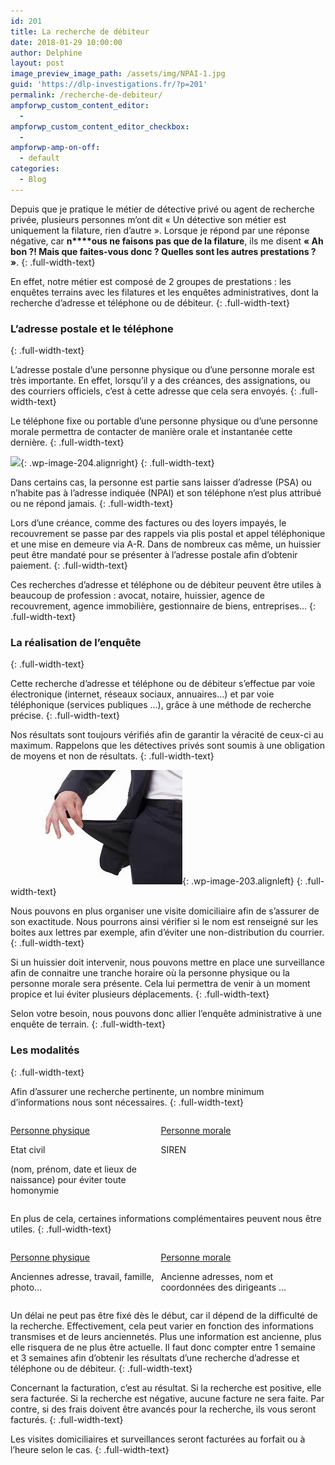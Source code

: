 ```yaml
---
id: 201
title: La recherche de débiteur
date: 2018-01-29 10:00:00
author: Delphine
layout: post
image_preview_image_path: /assets/img/NPAI-1.jpg
guid: 'https://dlp-investigations.fr/?p=201'
permalink: /recherche-de-debiteur/
ampforwp_custom_content_editor:
  -
ampforwp_custom_content_editor_checkbox:
  -
ampforwp-amp-on-off:
  - default
categories:
  - Blog
---
```


Depuis que je pratique le m&eacute;tier de d&eacute;tective priv&eacute; ou agent de recherche priv&eacute;e, plusieurs personnes m’ont dit &laquo; Un d&eacute;tective son m&eacute;tier est uniquement la filature, rien d’autre &raquo;. Lorsque je r&eacute;pond par une r&eacute;ponse n&eacute;gative, car **n****ous ne faisons pas que de la filature**, ils me disent **&laquo; Ah bon ?! Mais que faites-vous donc ? Quelles sont les autres prestations ? &raquo;**.<!--base32-c9gq6t9k68pp6eb7e4v78ebb6rw70w1pcnh3et9mervkgtb2c8v74xtq61vk2w33dtm36tbm75ppawkpddkq8rhjccw7cdtmf1u72dhhetnk4xvb6njpgw9q61u7cv9q6nr70rbpc9r68t3be4w6arhrcdj6udk7env62tb8erv6et3bdnjpux3gdnw64vb561v6pc3q6dkkcu3m6ru7axhkchq7adkgcgrp8rttcxrkcx1tdcv3gbb2c5tpactj-base32-->
{: .full-width-text}

En effet, notre m&eacute;tier est compos&eacute; de 2 groupes de prestations : les enqu&ecirc;tes terrains avec les filatures et les enqu&ecirc;tes administratives, dont la recherche d’adresse et t&eacute;l&eacute;phone ou de d&eacute;biteur.
{: .full-width-text}

### L’adresse postale et le t&eacute;l&eacute;phone
{: .full-width-text}

L’adresse postale d’une personne physique ou d’une personne morale est tr&egrave;s importante. En effet, lorsqu’il y a des cr&eacute;ances, des assignations, ou des courriers officiels, c’est &agrave; cette adresse que cela sera envoy&eacute;s.
{: .full-width-text}

Le t&eacute;l&eacute;phone fixe ou portable d’une personne physique ou d’une personne morale permettra de contacter de mani&egrave;re orale et instantan&eacute;e cette derni&egrave;re.
{: .full-width-text}

![](https://i0.wp.com/dlp-investigations.fr/wp-content/uploads/2018/01/NPAI-1-filigrane.jpg?resize=122%2C122&amp;ssl=1){: .wp-image-204.alignright}
{: .full-width-text}

Dans certains cas, la personne est partie sans laisser d’adresse (PSA) ou n’habite pas &agrave; l’adresse indiqu&eacute;e (NPAI) et son t&eacute;l&eacute;phone n’est plus attribu&eacute; ou ne r&eacute;pond jamais.
{: .full-width-text}

Lors d’une cr&eacute;ance, comme des factures ou des loyers impay&eacute;s, le recouvrement se passe par des rappels via plis postal et appel t&eacute;l&eacute;phonique et une mise en demeure via A-R. Dans de nombreux cas m&ecirc;me, un huissier peut &ecirc;tre mandat&eacute; pour se pr&eacute;senter &agrave; l’adresse postale afin d’obtenir paiement.
{: .full-width-text}

Ces recherches d’adresse et t&eacute;l&eacute;phone ou de d&eacute;biteur peuvent &ecirc;tre utiles &agrave; beaucoup de profession : avocat, notaire, huissier, agence de recouvrement, agence immobili&egrave;re, gestionnaire de biens, entreprises…
{: .full-width-text}

### La r&eacute;alisation de l’enqu&ecirc;te
{: .full-width-text}

Cette recherche d’adresse et t&eacute;l&eacute;phone ou de d&eacute;biteur s’effectue par voie &eacute;lectronique (internet, r&eacute;seaux sociaux, annuaires…) et par voie t&eacute;l&eacute;phonique (services publiques …), gr&acirc;ce &agrave; une m&eacute;thode de recherche pr&eacute;cise.
{: .full-width-text}

Nos r&eacute;sultats sont toujours v&eacute;rifi&eacute;s afin de garantir la v&eacute;racit&eacute; de ceux-ci au maximum. Rappelons que les d&eacute;tectives priv&eacute;s sont soumis &agrave; une obligation de moyens et non de r&eacute;sultats.
{: .full-width-text}

![](/uploads/debiteur.jpg){: .wp-image-203.alignleft}
{: .full-width-text}

Nous pouvons en plus organiser une visite domiciliaire afin de s’assurer de son exactitude. Nous pourrons ainsi v&eacute;rifier si le nom est renseign&eacute; sur les boites aux lettres par exemple, afin d’&eacute;viter une non-distribution du courrier.
{: .full-width-text}

Si un huissier doit intervenir, nous pouvons mettre en place une surveillance afin de connaitre une tranche horaire o&ugrave; la personne physique ou la personne morale sera pr&eacute;sente. Cela lui permettra de venir &agrave; un moment propice et lui &eacute;viter plusieurs d&eacute;placements.
{: .full-width-text}

Selon votre besoin, nous pouvons donc allier l’enqu&ecirc;te administrative &agrave; une enqu&ecirc;te de terrain.
{: .full-width-text}

### Les modalit&eacute;s
{: .full-width-text}

Afin d’assurer une recherche pertinente, un nombre minimum d’informations nous sont n&eacute;cessaires.
{: .full-width-text}

<div class="csRow">&nbsp;<div class="csColumn" style="margin: 0px; padding: 0px; float: left; width: 47.7%;" data-csstartpoint="15" data-csendpoint="472.5" data-cswidth="47.7%" data-csid="96dcf3f0-5b70-6a39-b58c-1365d2185f90"><p class="full-width-text"><span style="text-decoration: underline;">Personne physique</span></p><p class="full-width-text">Etat civil</p><p class="full-width-text">(nom, pr&eacute;nom, date et lieux de naissance) pour &eacute;viter toute homonymie</p></div><div class="csColumn" style="margin: 0px; padding: 0px; float: left; width: 47.7%;" data-csstartpoint="487.5" data-csendpoint="945" data-cswidth="47.7%" data-csid="4db7da1f-a4a1-d2f5-853b-857e96e4ac6d"><p class="full-width-text"><span style="text-decoration: underline;">Personne morale</span></p><p class="full-width-text">SIREN</p></div><div style="clear: both; float: none; display: block; visibility: hidden; width: 0px; font-size: 0px; line-height: 0;" class="full-width-text">&nbsp;</div></div>

En plus de cela, certaines informations compl&eacute;mentaires peuvent nous &ecirc;tre utiles.
{: .full-width-text}

<div class="csRow"><div class="csColumn" style="margin: 0px; padding: 0px; float: left; width: 47.7%;" data-csstartpoint="15" data-csendpoint="472.5" data-cswidth="47.7%" data-csid="a2df44e5-363d-cc11-8a02-883f9fdb6936"><p class="full-width-text"><span style="text-decoration: underline;">Personne physique</span></p><p class="full-width-text">Anciennes adresse, travail, famille, photo&hellip;</p></div><div class="csColumn" style="margin: 0px; padding: 0px; float: left; width: 47.7%;" data-csstartpoint="487.5" data-csendpoint="945" data-cswidth="47.7%" data-csid="a5dee4b3-4dd6-5565-a544-e7cea395fc64"><p class="full-width-text"><span style="text-decoration: underline;">Personne morale</span></p><p class="full-width-text">Ancienne adresses, nom et coordonn&eacute;es des dirigeants &hellip;</p></div><div style="clear: both; float: none; display: block; visibility: hidden; width: 0px; font-size: 0px; line-height: 0;" class="full-width-text">&nbsp;</div></div>

Un d&eacute;lai ne peut pas &ecirc;tre fix&eacute; d&egrave;s le d&eacute;but, car il d&eacute;pend de la difficult&eacute; de la recherche. Effectivement, cela peut varier en fonction des informations transmises et de leurs anciennet&eacute;s. Plus une information est ancienne, plus elle risquera de ne plus &ecirc;tre actuelle. Il faut donc compter entre 1 semaine et 3 semaines afin d’obtenir les r&eacute;sultats d’une recherche d’adresse et t&eacute;l&eacute;phone ou de d&eacute;biteur.
{: .full-width-text}

Concernant la facturation, c’est au r&eacute;sultat. Si la recherche est positive, elle sera factur&eacute;e. Si la recherche est n&eacute;gative, aucune facture ne sera faite. Par contre, si des frais doivent &ecirc;tre avanc&eacute;s pour la recherche, ils vous seront factur&eacute;s.
{: .full-width-text}

Les visites domiciliaires et surveillances seront factur&eacute;es au forfait ou &agrave; l’heure selon le cas.
{: .full-width-text}